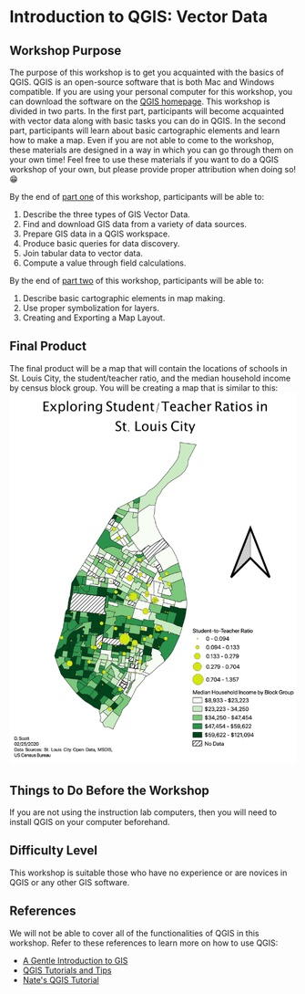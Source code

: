 # Introduction to QGIS: Vector Data

## Workshop Purpose
The purpose of this workshop is to get you acquainted with the basics of QGIS. QGIS is an open-source software that is both Mac and Windows compatible. If you are using your personal computer for this workshop, you can download the software on the [QGIS homepage](https://qgis.org/en/site/). This workshop is divided in two parts. In the first part, participants will become acquainted with vector data along with basic tasks you can do in QGIS. In the second part, participants will learn about basic cartographic elements and learn how to make a map. Even if you are not able to come to the workshop, these materials are designed in a way in which you can go through them on your own time! Feel free to use these materials if you want to do a QGIS workshop of your own, but please provide proper attribution when doing so! :grin:

By the end of [part one](https://github.com/momiji15/yearntolearn/blob/master/library_research_workshops/QGIS/Intro_to_QGIS_Vector_Data/part1.md) of this workshop, participants will be able to:
1. Describe the three types of GIS Vector Data.
2. Find and download GIS data from a variety of data sources.
3. Prepare GIS data in a QGIS workspace.
4. Produce basic queries for data discovery.
5. Join tabular data to vector data.
6. Compute a value through field calculations.

By the end of [part two](https://github.com/momiji15/yearntolearn/blob/master/library_research_workshops/QGIS/Intro_to_QGIS_Vector_Data/part2.md) of this workshop, participants will be able to:
1. Describe basic cartographic elements in map making.
2. Use proper symbolization for layers.
3. Creating and Exporting a Map Layout.


## Final Product
The final product will be a map that will contain the locations of schools in St. Louis City, the student/teacher ratio, and the median household income by census block group. You will be creating a map that is similar to this:
![](Pictures/stl_map2.png)
## Things to Do Before the Workshop
If you are not using the instruction lab computers, then you will need to install QGIS on your computer beforehand.

## Difficulty Level
This workshop is suitable those who have no experience or are novices in QGIS or any other GIS software.

## References
We will not be able to cover all of the functionalities of QGIS in this workshop. Refer to these references to learn more on how to use QGIS:
- [A Gentle Introduction to GIS](https://docs.qgis.org/3.4/en/docs/gentle_gis_introduction/index.html)
- [QGIS Tutorials and Tips](https://www.qgistutorials.com/en/)
- [Nate's QGIS Tutorial](https://nates-intro-to-qgis.readthedocs.io/en/latest/)
